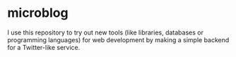 # microblog

I use this repository to try out new tools (like libraries, databases or programming languages) for web development by making a simple backend for a Twitter-like service.
